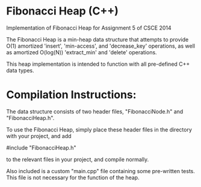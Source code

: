 # Fibonacci Heap (C++)
Implementation of Fibonacci Heap for Assignment 5 of CSCE 2014

The Fibonacci Heap is a min-heap data structure that attempts to provide O(1)
amortized 'insert', 'min-access', and 'decrease_key' operations, as well as amortized
O(log(N)) 'extract_min' and 'delete' operations. 

This heap implementation is intended to function with all pre-defined C++ data types.


# Compilation Instructions:

The data structure consists of two header files, "FibonacciNode.h" and  "FibonacciHeap.h".

To use the Fibonacci Heap, simply place these header files in the directory with your project, and add

  #include "FibonacciHeap.h"

to the relevant files in your project, and compile normally.


Also included is a custom "main.cpp" file containing some pre-written tests.
This file is not necessary for the function of the heap.
